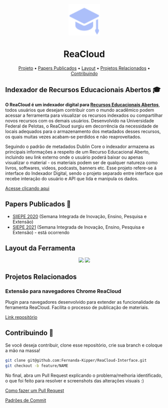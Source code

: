 <p align="center">
  <img src="./src/Images/icon.png" width="100" />
</p>

<h1 align="center">
  ReaCloud
</h1>

<p align="center">
 <a href="#project">Projeto</a> •
 <a href="#paper">Papers Publicados</a> •
 <a href="#layout">Layout</a> • 
 <a href="#related">Projetos Relacionados</a> • 
 <a href="#contribute">Contribuindo</a>
</p>

<h2 id="project">Indexador de Recursos Educacionais Abertos 🎓</h2>

**O ReaCloud é um indexador digital para [Recursos Educacionais Abertos](https://www.gov.br/capes/pt-br/acesso-a-informacao/acoes-e-programas/educacao-a-distancia/uab/rea#:~:text=Recursos%20Educacionais%20Abertos%20(REA)%20s%C3%A3o,utilizados%20ou%20adaptados%20por%20terceiros.)**, todos usuários que desejam contribuir com o mundo acadêmico podem acessar a ferramenta
para visualizar os recursos indexados ou compartilhar novos recursos com os demais usuários. Desenvolvido na Universidade Federal de Pelotas, o ReaCloud surgiu em decorrência da necessidade de locais adequados para o armazenamento dos metadados desses recursos, os quais muitas vezes acabam-se perdidos e não reaproveitados.

Seguindo o padrão de metadados Dublin Core o indexador armazena as principais informações a respeito de um Recurso Educacional Aberto, incluindo seu link externo onde o usuário poderá baixar ou apenas visualizar o material - os materiais podem ser de qualquer natureza como livros, softwares, videos, podcasts, banners etc. Esse projeto refere-se á interface do Indexador Digital, sendo o projeto separado entre interface que recebe interação do usuário e API que lida e manipula os dados.

<a align="center" href="https://reacloud.vercel.app" />
  Acesse clicando aqui
</a>

<h2 id="paper">Papers Publicados 📃</h2>

 - [SIIEPE 2020](https://cti.ufpel.edu.br/siepe/arquivos/2020/CE_02270.pdf) (Semana Integrada de Inovação, Ensino, Pesquisa e Extensão) 
 - [SIEPE 2021](https://wp.ufpel.edu.br/siiepe/) (Semana Integrada de Inovação, Ensino, Pesquisa e Extensão) - está ocorrendo 

<h2 id="layout">Layout da Ferramenta</h2>
<p align="center">
  <img src="https://user-images.githubusercontent.com/61896274/130973490-62cb769f-b59f-41da-9cd5-128f318fa33f.png" width="400"/>
  <img src="https://user-images.githubusercontent.com/61896274/130973759-feddf43b-53d4-4166-b8bf-716ad0ef906e.png" width="400"/>
</p>


<h2 id="related">Projetos Relacionados</h2>

<h3> Extensão para navegadores Chrome ReaCloud </h3>

Plugin para navegadores desenvolvido para extender as funcionalidade da ferramenta ReaCloud. Facilita o processo de publicação de materiais.

[Link repositório](https://github.com/Fernanda-Kipper/ReaCloud-Extension)


<h2 id="contribute">Contribuindo 🚀</h2>

Se você deseja contribuir, clone esse repositório, crie sua branch e coloque a mão na massa!

```bash
git clone git@github.com:Fernanda-Kipper/ReaCloud-Interface.git
git checkout -b feature/NAME
```

 No final, abra um Pull Request explicando o problema/melhoria identificado, o que foi feito para resolver e screenshots das alterações visuais :)

[Como fazer um Pull Request](https://www.atlassian.com/br/git/tutorials/making-a-pull-request)

[Padrões de Commit](https://github.com/iuricode/padroes-de-commits)
